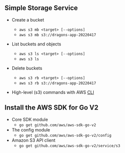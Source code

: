 ## Simple Storage Service
- Create a bucket
  - `aws s3 mb <target> [--options]`
  - `aws s3 mb s3://dragons-app-20220417`
- List buckets and objects
  - `aws s3 ls <target> [--options]`
  - `aws s3 ls`
- Delete buckets
  - `aws s3 rb <target> [--options]`
  - `aws s3 rb s3://dragons-app-20220417`

- High-level (s3) commands with AWS [CLI](https://docs.aws.amazon.com/cli/latest/userguide/cli-services-s3-commands.html)

## Install the AWS SDK for Go V2
- Core SDK module
  - `go get github.com/aws/aws-sdk-go-v2`
- The config module
  - `go get github.com/aws/aws-sdk-go-v2/config`
- Amazon S3 API client
  - `go get github.com/aws/aws-sdk-go-v2/service/s3`